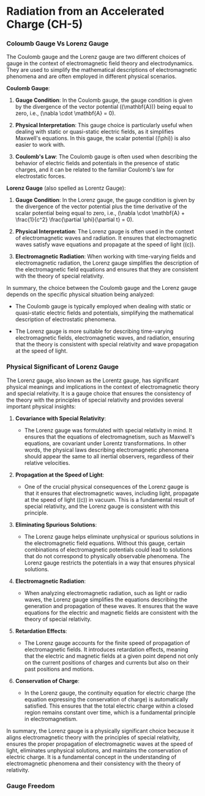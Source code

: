 # Radiation from an Accelerated Charge (CH-5)
### Coloumb Gauge Vs Lorenz Gauge
 The Coulomb gauge and the Lorenz gauge are two different choices of gauge in the context of electromagnetic field theory and electrodynamics. They are used to simplify the mathematical descriptions of electromagnetic phenomena and are often employed in different physical scenarios.

**Coulomb Gauge**:

1. **Gauge Condition**: In the Coulomb gauge, the gauge condition is given by the divergence of the vector potential (\(\mathbf{A}\)) being equal to zero, i.e., \(\nabla \cdot \mathbf{A} = 0\).

2. **Physical Interpretation**: This gauge choice is particularly useful when dealing with static or quasi-static electric fields, as it simplifies Maxwell's equations. In this gauge, the scalar potential (\(\phi\)) is also easier to work with.

3. **Coulomb's Law**: The Coulomb gauge is often used when describing the behavior of electric fields and potentials in the presence of static charges, and it can be related to the familiar Coulomb's law for electrostatic forces.

**Lorenz Gauge** (also spelled as Lorentz Gauge):

1. **Gauge Condition**: In the Lorenz gauge, the gauge condition is given by the divergence of the vector potential plus the time derivative of the scalar potential being equal to zero, i.e., \(\nabla \cdot \mathbf{A} + \frac{1}{c^2} \frac{\partial \phi}{\partial t} = 0\).

2. **Physical Interpretation**: The Lorenz gauge is often used in the context of electromagnetic waves and radiation. It ensures that electromagnetic waves satisfy wave equations and propagate at the speed of light (\(c\)).

3. **Electromagnetic Radiation**: When working with time-varying fields and electromagnetic radiation, the Lorenz gauge simplifies the description of the electromagnetic field equations and ensures that they are consistent with the theory of special relativity.

In summary, the choice between the Coulomb gauge and the Lorenz gauge depends on the specific physical situation being analyzed:

- The Coulomb gauge is typically employed when dealing with static or quasi-static electric fields and potentials, simplifying the mathematical description of electrostatic phenomena.

- The Lorenz gauge is more suitable for describing time-varying electromagnetic fields, electromagnetic waves, and radiation, ensuring that the theory is consistent with special relativity and wave propagation at the speed of light.

### Physical Significant of Lorenz Gauge
 The Lorenz gauge, also known as the Lorentz gauge, has significant physical meanings and implications in the context of electromagnetic theory and special relativity. It is a gauge choice that ensures the consistency of the theory with the principles of special relativity and provides several important physical insights:

1. **Covariance with Special Relativity**:
   - The Lorenz gauge was formulated with special relativity in mind. It ensures that the equations of electromagnetism, such as Maxwell's equations, are covariant under Lorentz transformations. In other words, the physical laws describing electromagnetic phenomena should appear the same to all inertial observers, regardless of their relative velocities.

2. **Propagation at the Speed of Light**:
   - One of the crucial physical consequences of the Lorenz gauge is that it ensures that electromagnetic waves, including light, propagate at the speed of light (\(c\)) in vacuum. This is a fundamental result of special relativity, and the Lorenz gauge is consistent with this principle.

3. **Eliminating Spurious Solutions**:
   - The Lorenz gauge helps eliminate unphysical or spurious solutions in the electromagnetic field equations. Without this gauge, certain combinations of electromagnetic potentials could lead to solutions that do not correspond to physically observable phenomena. The Lorenz gauge restricts the potentials in a way that ensures physical solutions.

4. **Electromagnetic Radiation**:
   - When analyzing electromagnetic radiation, such as light or radio waves, the Lorenz gauge simplifies the equations describing the generation and propagation of these waves. It ensures that the wave equations for the electric and magnetic fields are consistent with the theory of special relativity.

5. **Retardation Effects**:
   - The Lorenz gauge accounts for the finite speed of propagation of electromagnetic fields. It introduces retardation effects, meaning that the electric and magnetic fields at a given point depend not only on the current positions of charges and currents but also on their past positions and motions.

6. **Conservation of Charge**:
   - In the Lorenz gauge, the continuity equation for electric charge (the equation expressing the conservation of charge) is automatically satisfied. This ensures that the total electric charge within a closed region remains constant over time, which is a fundamental principle in electromagnetism.

In summary, the Lorenz gauge is a physically significant choice because it aligns electromagnetic theory with the principles of special relativity, ensures the proper propagation of electromagnetic waves at the speed of light, eliminates unphysical solutions, and maintains the conservation of electric charge. It is a fundamental concept in the understanding of electromagnetic phenomena and their consistency with the theory of relativity.

### Gauge Freedom
